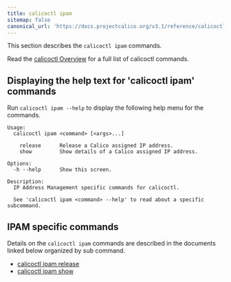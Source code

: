 ```yaml
---
title: calicoctl ipam
sitemap: false 
canonical_url: 'https://docs.projectcalico.org/v3.1/reference/calicoctl/commands/ipam/'
---
```


This section describes the `calicoctl ipam` commands.

Read the [calicoctl Overview]({{site.baseurl}}/{{page.version}}/reference/calicoctl/) for a full list of calicoctl commands.

## Displaying the help text for 'calicoctl ipam' commands

Run `calicoctl ipam --help` to display the following help menu for the
commands.

```
Usage:
  calicoctl ipam <command> [<args>...]

    release      Release a Calico assigned IP address.
    show         Show details of a Calico assigned IP address.

Options:
  -h --help      Show this screen.

Description:
  IP Address Management specific commands for calicoctl.

  See 'calicoctl ipam <command> --help' to read about a specific subcommand.
```

## IPAM specific commands

Details on the `calicoctl ipam` commands are described in the documents linked below
organized by sub command.

-  [calicoctl ipam release]({{site.baseurl}}/{{page.version}}/reference/calicoctl/commands/ipam/release)
-  [calicoctl ipam show]({{site.baseurl}}/{{page.version}}/reference/calicoctl/commands/ipam/show)
